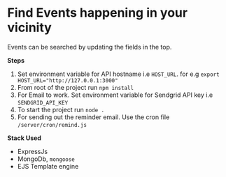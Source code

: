 # Find Events happening in your vicinity
Events can be searched by updating the fields in the top.

**Steps** <br />
1. Set environment variable for API hostname i.e `HOST_URL`. for e.g `export HOST_URL="http://127.0.0.1:3000"`
2. From root of the project run `npm install`
3. For Email to work. Set environment variable for Sendgrid API key i.e `SENDGRID_API_KEY`
4. To start the project run `node .`
5. For sending out the reminder email. Use the cron file `/server/cron/remind.js`

**Stack Used**
- ExpressJs
- MongoDb, `mongoose` 
- EJS Template engine
